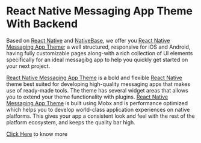 # React Native Messaging App  Theme With Backend

Based on [React Native](https://github.com/facebook/react-native) and [NativeBase](http://nativebase.io/docs/v0.4.6/), we offer you [React Native Messaging App Theme](http://market.nativebase.io/view/react-native-taxi-app-theme); a well structured, responsive for iOS and Android, having fully customizable pages along-with a rich collection of UI elements specifically for an ideal messagibg app to help you quickly get started on your next project.

[React Native Messaging App Theme]() is a bold and flexible [React Native](https://github.com/facebook/react-native) theme best suited for developing high-quality messaging apps that makes use of ready-made tools. The theme has several widget areas that allows you to extend your theme functionality with plugins. [React Native Messaging App Theme](http://market.nativebase.io/view/react-native-taxi-app-theme) is built using Mobx and is performance optimized which helps you to develop world-class application experiences on native platforms. This gives your app a consistent look and feel with the rest of the platform ecosystem, and keeps the quality bar high.

[Click Here](http://market.nativebase.io/view/react-native-taxi-app-theme) to know more
